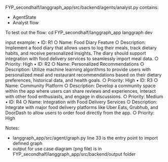 FYP_secondhalf/langgraph_app/src/backend/agents/analyst.py contains: 
- AgentState
- Analyst flow

To test out the flow: 
cd FYP_secondhalf/langgraph_app 
langgraph dev

input example: 
• ID: R1
○ Name: Food Diary Feature
○ Description: Implement a food diary that allows users to log their meals, track
dietary habits, and receive personalized insights. The diary should support
integration with food delivery services to seamlessly import meal data.
○ Priority: High
• ID: R2
○ Name: Personalized Recommendations
○ Description: Utilize machine learning algorithms to provide users with
personalized meal and restaurant recommendations based on their dietary
preferences, historical data, and health goals.
○ Priority: High
• ID: R3
○ Name: Community Platform
○ Description: Develop a community space within the app where users can share
reviews and experiences, interact with other food enthusiasts, and engage in
discussions.
○ Priority: Medium
• ID: R4
○ Name: Integration with Food Delivery Services
○ Description: Integrate with major food delivery platforms like Uber Eats,
Grubhub, and DoorDash to allow users to order food directly from the app.
○ Priority: High

Notes: 
- langgraph_app/src/agent/graph.py line 33 is the entry point to import defined graph 
- output for use case diagram (png file) is in FYP_secondhalf/langgraph_app/src/backend/output folder

